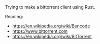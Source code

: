 Trying to make a bittorrent client using Rust. 

Reading: 
- https://en.wikipedia.org/wiki/Bencode
- https://www.bittorrent.com
- https://en.wikipedia.org/wiki/BitTorrent
